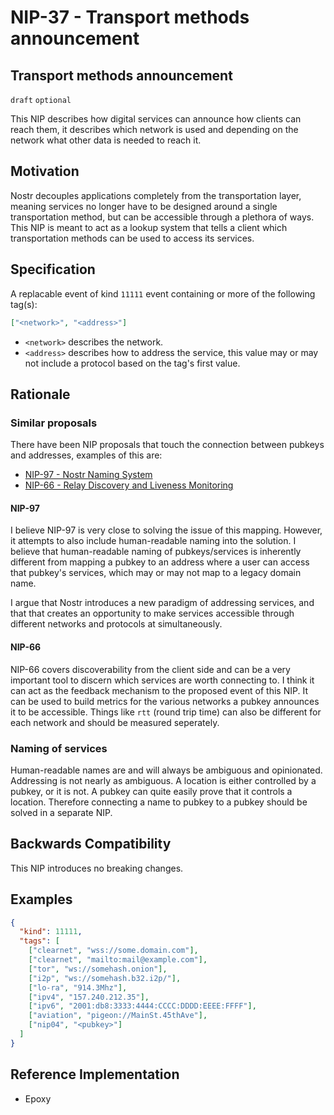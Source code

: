 NIP-37 - Transport methods announcement
======


Transport methods announcement
-----------------------------------

`draft` `optional`

This NIP describes how digital services can announce how clients can reach them, it describes which network is used and depending on the network what other data is needed to reach it.

## Motivation
Nostr decouples applications completely from the transportation layer, meaning services no longer have to be designed around a single transportation method, but can be accessible through a plethora of ways. This NIP is meant to act as a lookup system that tells a client which transportation methods can be used to access its services.

## Specification

A replacable event of kind `11111` event containing or more of the following tag(s):
```json
["<network>", "<address>"]
```
- `<network>` describes the network.
- `<address>` describes how to address the service, this value may or may not include a protocol based on the tag's first value.


## Rationale

### Similar proposals
There have been NIP proposals that touch the connection between pubkeys and addresses, examples of this are:
- [NIP-97 - Nostr Naming System](https://github.com/nostr-protocol/nips/blob/91fc18746824b3bf980ad1fa223927764dc51c74/97.md)
- [NIP-66 - Relay Discovery and Liveness Monitoring](https://github.com/nostr-protocol/nips/pull/230)

#### NIP-97
I believe NIP-97 is very close to solving the issue of this mapping. However, it attempts to also include human-readable naming into the solution. I believe that human-readable naming of pubkeys/services is inherently different from mapping a pubkey to an address where a user can access that pubkey's services, which may or may not map to a legacy domain name.

I argue that Nostr introduces a new paradigm of addressing services, and that that creates an opportunity to make services accessible through different networks and protocols at simultaneously. 

#### NIP-66
NIP-66 covers discoverability from the client side and can be a very important tool to discern which services are worth connecting to. I think it can act as the feedback mechanism to the proposed event of this NIP. It can be used to build metrics for the various networks a pubkey announces it to be accessible. Things like `rtt` (round trip time) can also be different for each network and should be measured seperately.

### Naming of services
Human-readable names are and will always be ambiguous and opinionated. Addressing is not nearly as ambiguous. A location is either controlled by a pubkey, or it is not. A pubkey can quite easily prove that it controls a location.
Therefore connecting a name to pubkey to a pubkey should be solved in a separate NIP.

## Backwards Compatibility
This NIP introduces no breaking changes.

## Examples

```json
{
  "kind": 11111,
  "tags": [
    ["clearnet", "wss://some.domain.com"],
    ["clearnet", "mailto:mail@example.com"],
    ["tor", "ws://somehash.onion"],
    ["i2p", "ws://somehash.b32.i2p/"],
    ["lo-ra", "914.3Mhz"],
    ["ipv4", "157.240.212.35"],
    ["ipv6", "2001:db8:3333:4444:CCCC:DDDD:EEEE:FFFF"],
    ["aviation", "pigeon://MainSt.45thAve"],
    ["nip04", "<pubkey>"]
  ]
}
```

## Reference Implementation
- Epoxy

